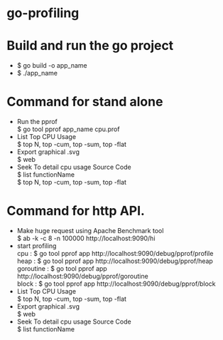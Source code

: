 # go-profiling

# Build and run the go project 
- $ go build -o app_name
- $ ./app_name

# Command for stand alone
- Run the pprof \
  $ go tool pprof app_name cpu.prof
- List Top CPU Usage\
  $ top N, top -cum, top -sum, top -flat
- Export graphical .svg\
  $ web
- Seek To detail cpu usage Source Code\
  $ list functionName\
  $ top N, top -cum, top -sum, top -flat

# Command for http API. 
- Make huge request using Apache Benchmark tool\
  $ ab -k -c 8 -n 100000 http://localhost:9090/hi
- start profiling \
  cpu             : $ go tool pprof app http://localhost:9090/debug/pprof/profile \
  heap            : $ go tool pprof app http://localhost:9090/debug/pprof/heap \
  goroutine       : $ go tool pprof app http://localhost:9090/debug/pprof/goroutine \
  block           : $ go tool pprof app http://localhost:9090/debug/pprof/block 
- List Top CPU Usage\
  $ top N, top -cum, top -sum, top -flat
- Export graphical .svg\
  $ web
- Seek To detail cpu usage Source Code\
  $ list functionName
